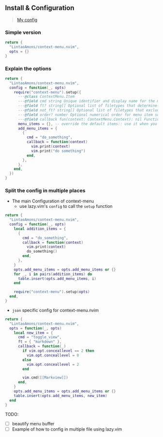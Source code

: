 ## Install & Configuration

> [My config](https://github.com/LintaoAmons/CoolStuffes/blob/main/nvim/.config/nvim/lua/plugins/editor-enhance/context-menu.lua)

### Simple version

```lua
return {
  "LintaoAmons/context-menu.nvim",
  opts = {}
}
```

### Explain the options

```lua
return {
  "LintaoAmons/context-menu.nvim",
  config = function(_, opts)
    require("context-menu").setup({
      ---@class ContextMenu.Item
      ---@field cmd string Unique identifier and display name for the menu item.
      ---@field ft? string[] Optional list of filetypes that determine menu item visibility.
      ---@field not_ft? string[] Optional list of filetypes that exclude the menu item's display.
      ---@field order? number Optional numerical order for menu item sorting.
      ---@field callback fun(context: ContextMenu.Context): nil Function executed upon menu item selection, with context provided.
      menu_items = {}, -- override the default items:: use it when you don't want the plugin provided menu_items
      add_menu_items = {
        {
          cmd = "do_something",
          callback = function(context)
            vim.print(context)
            vim.print("do something")
          end,
        },
      },
    end,
  })
}
```

### Split the config in multiple places

- The main Configuration of context-menu
  - use lazy.vim's `config` to call the `setup` function

```lua title="context-menu.lua"
return {
  "LintaoAmons/context-menu.nvim",
  config = function(_, opts)
    local addition_items = {
      {
        cmd = "do_something",
        callback = function(context)
          vim.print(context)
          do_something()
        end,
      },
    }
    opts.add_menu_items = opts.add_menu_items or {}
    for _, i in pairs(addition_items) do
      table.insert(opts.add_menu_items, i)
    end

    require("context-menu").setup(opts)
  end,
}
```

- `json` specific config for context-menu.nvim

```lua title="markdown.lua"
return {
  "LintaoAmons/context-menu.nvim",
  opts = function(_, opts)
    local new_item = {
      cmd = "toggle_view",
      ft = { "markdown" },
      callback = function(_)
        if vim.opt.conceallevel == 2 then
          vim.opt.conceallevel = 0
        else
          vim.opt.conceallevel = 2
        end

        vim.cmd([[Markview]])
      end,
    }
    opts.add_menu_items = opts.add_menu_items or {}
    table.insert(opts.add_menu_items, new_item)
  end
}
```

TODO:

- [ ] beautify menu buffer
- [ ] Example of how to config in multiple file using lazy.vim
